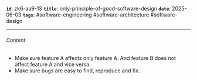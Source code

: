 **`id`**: zk6-aa9-13
**`title`**: only-principle-of-good-software-design
**`date`**: 2025-06-03
**`tags`**: #software-engineering #software-architecture #software-design

---

###### Content

-   Make sure feature A affects only feature A. And feature B does not affect feature A and vice versa.
-   Make sure bugs are easy to find, reproduce and fix.
